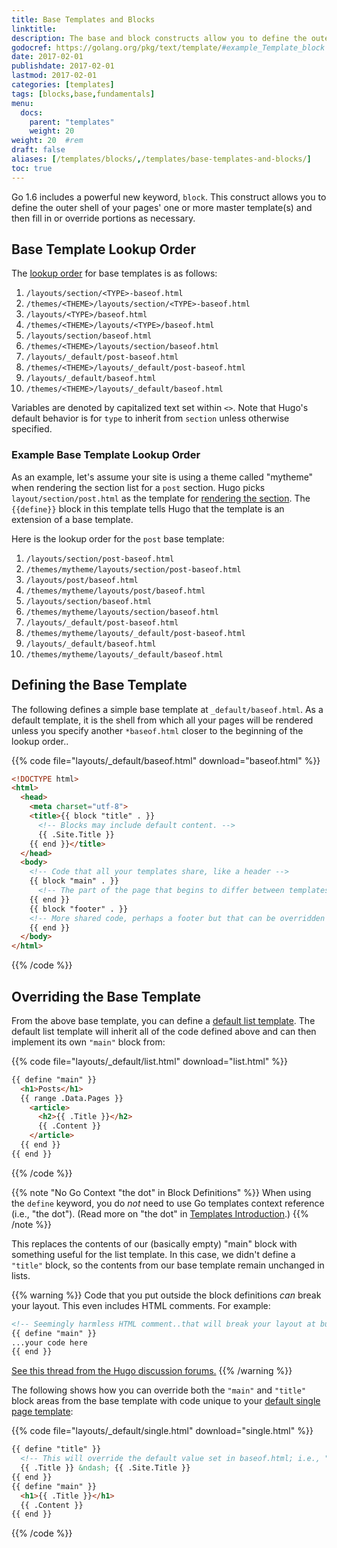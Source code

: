 ```yaml
---
title: Base Templates and Blocks
linktitle:
description: The base and block constructs allow you to define the outer shell of your master templates (i.e., the chrome of the page).
godocref: https://golang.org/pkg/text/template/#example_Template_block
date: 2017-02-01
publishdate: 2017-02-01
lastmod: 2017-02-01
categories: [templates]
tags: [blocks,base,fundamentals]
menu:
  docs:
    parent: "templates"
    weight: 20
weight: 20	#rem
draft: false
aliases: [/templates/blocks/,/templates/base-templates-and-blocks/]
toc: true
---
```


Go 1.6 includes a powerful new keyword, `block`. This construct allows you to define the outer shell of your pages' one or more master template(s) and then fill in or override portions as necessary.

## Base Template Lookup Order

The [lookup order][lookup] for base templates is as follows:

1. `/layouts/section/<TYPE>-baseof.html`
2. `/themes/<THEME>/layouts/section/<TYPE>-baseof.html`
3. `/layouts/<TYPE>/baseof.html`
4. `/themes/<THEME>/layouts/<TYPE>/baseof.html`
5. `/layouts/section/baseof.html`
6. `/themes/<THEME>/layouts/section/baseof.html`
7. `/layouts/_default/post-baseof.html`
8. `/themes/<THEME>/layouts/_default/post-baseof.html`
9. `/layouts/_default/baseof.html`
10. `/themes/<THEME>/layouts/_default/baseof.html`

Variables are denoted by capitalized text set within `<>`. Note that Hugo's default behavior is for `type` to inherit from `section` unless otherwise specified.

### Example Base Template Lookup Order

As an example, let's assume your site is using a theme called "mytheme" when rendering the section list for a `post` section. Hugo picks `layout/section/post.html` as the template for [rendering the section][]. The `{{define}}` block in this template tells Hugo that the template is an extension of a base template.

Here is the lookup order for the `post` base template:

1. `/layouts/section/post-baseof.html`
2. `/themes/mytheme/layouts/section/post-baseof.html`
3. `/layouts/post/baseof.html`
4. `/themes/mytheme/layouts/post/baseof.html`
5. `/layouts/section/baseof.html`
6. `/themes/mytheme/layouts/section/baseof.html`
7. `/layouts/_default/post-baseof.html`
8. `/themes/mytheme/layouts/_default/post-baseof.html`
9. `/layouts/_default/baseof.html`
10. `/themes/mytheme/layouts/_default/baseof.html`

## Defining the Base Template

The following defines a simple base template at `_default/baseof.html`. As a default template, it is the shell from which all your pages will be rendered unless you specify another `*baseof.html` closer to the beginning of the lookup order..

{{% code file="layouts/_default/baseof.html" download="baseof.html" %}}
```html
<!DOCTYPE html>
<html>
  <head>
    <meta charset="utf-8">
    <title>{{ block "title" . }}
      <!-- Blocks may include default content. -->
      {{ .Site.Title }}
    {{ end }}</title>
  </head>
  <body>
    <!-- Code that all your templates share, like a header -->
    {{ block "main" . }}
      <!-- The part of the page that begins to differ between templates -->
    {{ end }}
    {{ block "footer" . }}
    <!-- More shared code, perhaps a footer but that can be overridden if need be in  -->
    {{ end }}
  </body>
</html>
```
{{% /code %}}

## Overriding the Base Template

From the above base template, you can define a [default list template][hugolists]. The default list template will inherit all of the code defined above and can then implement its own `"main"` block from:

{{% code file="layouts/_default/list.html" download="list.html" %}}
```html
{{ define "main" }}
  <h1>Posts</h1>
  {{ range .Data.Pages }}
    <article>
      <h2>{{ .Title }}</h2>
      {{ .Content }}
    </article>
  {{ end }}
{{ end }}
```
{{% /code %}}

{{% note "No Go Context \"the dot\" in Block Definitions" %}}
When using the `define` keyword, you do *not* need to use Go templates context reference (i.e., "the dot"). (Read more on "the dot" in [Templates Introduction](/templates/introduction/).)
{{% /note %}}

This replaces the contents of our (basically empty) "main" block with something useful for the list template. In this case, we didn't define a `"title"` block, so the contents from our base template remain unchanged in lists.

{{% warning %}}
Code that you put outside the block definitions *can* break your layout. This even includes HTML comments. For example:

```html
<!-- Seemingly harmless HTML comment..that will break your layout at build -->
{{ define "main" }}
...your code here
{{ end }}
```
[See this thread from the Hugo discussion forums.](https://discuss.gohugo.io/t/baseof-html-block-templates-and-list-types-results-in-empty-pages/5612/6)
{{% /warning %}}

The following shows how you can override both the `"main"` and `"title"` block areas from the base template with code unique to your [default single page template][singletemplate]:

{{% code file="layouts/_default/single.html" download="single.html" %}}
```html
{{ define "title" }}
  <!-- This will override the default value set in baseof.html; i.e., "{{.Site.Title}}" in the original example-->
  {{ .Title }} &ndash; {{ .Site.Title }}
{{ end }}
{{ define "main" }}
  <h1>{{ .Title }}</h1>
  {{ .Content }}
{{ end }}
```
{{% /code %}}

[hugolists]: /templates/lists
[lookup]: /templates/lookup-order/
[rendering the section]: /templates/section-templates/
[singletemplate]: /templates/single-page-templates/